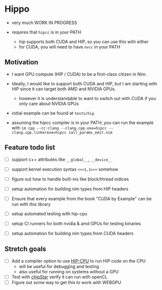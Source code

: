 # Hippo

- very much WORK IN PROGRESS

- requires that `hipcc` is in your PATH
  - hip supports both CUDA and HIP, so you can use this with either
  - for CUDA, you will need to have `nvcc` in your PATH

## Motivation

- I want GPU compute (HIP / CUDA) to be a first-class citizen in Nim.
- Ideally, I would like to support both CUDA and HIP, but I am starting with HIP since it can target both AMD and NVIDIA GPUs.
  - however it is understandable to want to switch out with CUDA if you only care about NVIDIA GPUs

- initial example can be found at `tests/hip`
- assuming the hipcc compiler is in your PATH, you can run the example with `im cpp --cc:clang --clang.cpp.exe=hipcc --clang.cpp.linkerexe=hipcc call_params_emit.nim`

## Feature todo list

- [ ] support c++ attributes like `__global__`, `__device__`
- [ ] support kernel execution syntax `<<<1,1>>>` somehow
- [ ] figure out how to handle built-ins like block/thread indices
- [ ] setup automation for building nim types from HIP headers

- [ ] Ensure that every example from the book "CUDA by Example" can be run with this library

- [ ] setup automated testing with hip-cpu
- [ ] setup CI runners for both nvidia & amd GPUs for testing binaries
- [ ] setup automation for building nim types from CUDA headers

## Stretch goals

- [ ] Add a compiler option to use [HIP-CPU](https://github.com/ROCm/HIP-CPU) to run HIP code on the CPU
  - will be useful for debugging and testing
  - also useful for running on systems without a GPU
- [ ] Test with [chipStar](https://github.com/CHIP-SPV/chipStar) verify it can run with openCL
- [ ] Figure out some way to get this to work with WEBGPU